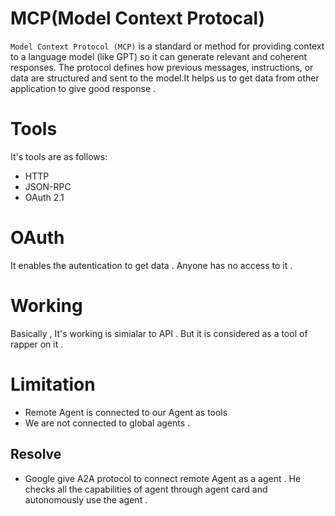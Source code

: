 # MCP(Model Context Protocal)
`Model Context Protocol (MCP)` is a standard or method for providing context to a language model (like GPT) so it can generate relevant and coherent responses. The protocol defines how previous messages, instructions, or data are structured and sent to the model.It helps us to get data from other application to give good response . 

# Tools
It's tools are as follows:
- HTTP 
- JSON-RPC 
- OAuth 2.1

# OAuth
It enables the autentication to get data . Anyone has no access to it .
# Working 
Basically , It's working is simialar to API . But it is considered as a tool of rapper on it .
# Limitation 
- Remote Agent is connected to our Agent as tools 
- We are not connected to global agents .
## Resolve
- Google give A2A protocol to connect remote Agent as a agent . He checks all the capabilities of agent through agent card and autonomously use the agent .  



